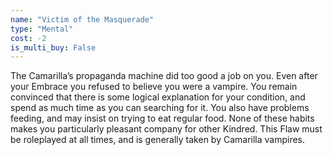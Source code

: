 ```yaml
---
name: "Victim of the Masquerade"
type: "Mental"
cost: -2
is_multi_buy: False
---
```


The Camarilla’s propaganda machine did too good a job on you. Even after your Embrace you refused to believe you were a vampire. You remain convinced that there is some logical explanation for your condition, and spend as much time as you can searching for it. You also have problems feeding, and may insist on trying to eat regular food. None of these habits makes you particularly pleasant company for other Kindred. This Flaw must be roleplayed at all times, and is generally taken by Camarilla vampires.